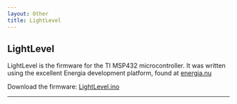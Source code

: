 ```yaml
---
layout: Other
title: LightLevel
---
```


LightLevel
----------

LightLevel is the firmware for the TI MSP432 microcontroller. It was written using the excellent Energia development platform, found at [energia.nu](https://energia.nu/)

Download the firmware: [LightLevel.ino](https://github.com/RowleyLab/Particle-Sizer/raw/master/LightLevel/LightLevel.ino)

---
